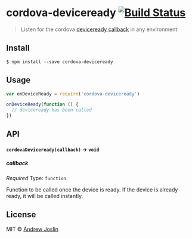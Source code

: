 # cordova-deviceready [![Build Status](https://travis-ci.org/ajoslin/cordova-deviceready.svg?branch=master)](https://travis-ci.org/ajoslin/cordova-deviceready)

> Listen for the cordova [deviceready callback](http://cordova.apache.org/docs/en/latest/cordova/events/events.html#page-toc-source) in any environment


## Install

```
$ npm install --save cordova-deviceready
```


## Usage

```js
var onDeviceReady = require('cordova-deviceready')

onDeviceReady(function () {
  // deviceready has been called
})
```

## API

#### `cordovaDeviceready(callback)` -> `void`

##### callback

*Required*
Type: `function`

Function to be called once the device is ready. If the device is already ready, it will be called instantly.

## License

MIT © [Andrew Joslin](http://ajoslin.com)
